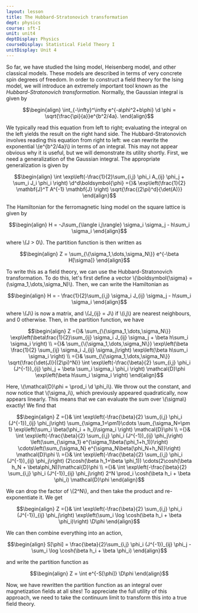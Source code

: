 ```yaml
---
layout: lesson
title: The Hubbard-Stratonovich transformation 
dept: physics
course: sft-I
unit: unit4
deptDisplay: Physics
courseDisplay: Statistical Field Theory I
unitDisplay: Unit 4
---
```

So far, we have studied the Ising model, Heisenberg model, and other classical models. These models are described in terms of very concrete spin degrees of freedom. In order to construct a field theory for the Ising model, we will introduce an extremely important tool known as the <i>Hubbard-Stratonovich transformation</i>. Normally, the Gaussian integral is given by 

$$\begin{align}
\int_{-\infty}^\infty e^{-a\phi^2+b\phi} \d \phi = \sqrt{\frac{\pi}{a}}e^{b^2/4a}.
\end{align}$$

We typically read this equation from left to right; evaluating the integral on the left yields the result on the right hand side. The Hubbard-Stratonovich involves reading this equation from right to left: we can rewrite the exponential \\(e^{b^2/4a}\\) in terms of an integral. This may not appear obvious why it is useful, but we will demonstrate its utility shortly. First, we need a generalization of the Gaussian integral. The appropriate generalization is given by 


$$\begin{align}
\int \exp\left(-\frac{1}{2}\sum_{i,j} \phi_i A_{ij} \phi_j + \sum_i J_i \phi_i \right) \d^d\boldsymbol{\phi} ={}& \exp\left(\frac{1}{2} \mathbf{J}^T A^{-1} \mathbf{J} \right) \sqrt{\frac{(2\pi)^d}{\det(A)}}
\end{align}$$

The Hamiltonian for the ferromagnetic Ising model on the square lattice is given by 

$$\begin{align}
H = -J\sum_{\langle i,j\rangle} \sigma_i \sigma_j - h\sum_i \sigma_i
\end{align}$$

where \\(J > 0\\). The partition function is then written as 

$$\begin{align}
Z = \sum_{\{\sigma_1,\dots,\sigma_N\}} e^{-\beta H[\sigma]}
\end{align}$$

To write this as a field theory, we can use the Hubbard-Stratonovich transformation. To do this, let's first define a vector \\(\boldsymbol{\sigma} = (\sigma_1,\dots,\sigma_N)\\). Then, we can write the Hamiltonian as 

$$\begin{align}
H = - \frac{1}{2}\sum_{i,j} \sigma_i J_{ij} \sigma_j - h\sum_i \sigma_i
\end{align}$$

where \\(J\\) is now a matrix, and \\(J_{ij} = J\\) if \\(i,j\\) are nearest neighbours, and 0 otherwise. Then, in the partition function, we have 

$$\begin{align}
Z ={}& \sum_{\{\sigma_1,\dots,\sigma_N\}} \exp\left(\beta\frac{1}{2}\sum_{ij} \sigma_i J_{ij} \sigma_j + \beta h\sum_i \sigma_i \right) \\
={}& \sum_{\{\sigma_1,\dots,\sigma_N\}} \exp\left(\beta \frac{1}{2} \sum_{ij} \sigma_i J_{ij} \sigma_j\right) \exp\left(\beta h\sum_i \sigma_i \right) \\
={}& \sum_{\{\sigma_1,\dots,\sigma_N\}} \sqrt{\frac{\det(J)}{(2\pi)^N}} \int \exp\left(-\frac{\beta}{2} \sum_{i,j} \phi_i (J^{-1})_{ij} \phi_j + \beta \sum_i \sigma_i \phi_i \right) \mathcal{D}\phi \exp\left(\beta h\sum_i \sigma_i \right)
\end{align}$$

Here, \\(\mathcal{D}\phi = \prod_i \d \phi_i\\). We throw out the constant, and now notice that \\(\sigma_i\\), which previously appeared quadratically, now appears linearly. This means that we can evaluate the sum over \\(\sigma\\) exactly! We find that 

$$\begin{align}
Z ={}& \int \exp\left(-\frac{\beta}{2} \sum_{i,j} \phi_i (J^{-1})_{ij} \phi_j\right) \sum_{\sigma_1=\pm1}\cdots \sum_{\sigma_N=\pm 1} \exp\left(\sum_i \beta(\phi_i + h_i)\sigma_i \right) \mathcal{D}\phi \\
={}& \int \exp\left(-\frac{\beta}{2} \sum_{i,j} \phi_i (J^{-1})_{ij} \phi_j\right) \left(\sum_{\sigma_1} e^{\sigma_1\beta(\phi_1+h_1)}\right) \cdots\left(\sum_{\sigma_N} e^{\sigma_N\beta(\phi_N+h_N)}\right) \mathcal{D}\phi \\
={}& \int \exp\left(-\frac{\beta}{2} \sum_{i,j} \phi_i (J^{-1})_{ij} \phi_j\right) (2\cosh(\beta h_1+\beta \phi_1)) \cdots(2\cosh(\beta h_N + \beta\phi_N))\mathcal{D}\phi \\
={}& \int \exp\left(-\frac{\beta}{2} \sum_{i,j} \phi_i (J^{-1})_{ij} \phi_j\right) 2^N \prod_i \cosh(\beta h_i + \beta \phi_i) \mathcal{D}\phi
\end{align}$$

We can drop the factor of \\(2^N\\), and then take the product and re-exponentiate it. We get 

$$\begin{align}
Z ={}& \int \exp\left(-\frac{\beta}{2} \sum_{i,j} \phi_i (J^{-1})_{ij} \phi_j\right) \exp\left(\sum_i \log \cosh(\beta h_i + \beta \phi_i)\right) \D\phi
\end{align}$$

We can then combine everything into an action, 

$$\begin{align}
S[\phi] = \frac{\beta}{2}\sum_{i,j} \phi_i (J^{-1})_{ij} \phi_j - \sum_i \log \cosh(\beta h_i + \beta \phi_i)
\end{align}$$

and write the partition function as 

$$\begin{align}
Z = \int e^{-S[\phi]} \D\phi
\end{align}$$

Now, we have rewritten the partition function as an integral over magnetization fields at all sites! To appreciate the full utility of this approach, we need to take the continuum limit to transform this into a true field theory.

